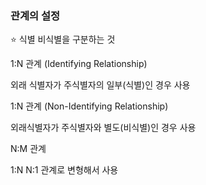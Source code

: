 
### 관계의 설정

⭐️ 식별 비식별을 구분하는 것

1:N 관계 (Identifying Relationship)

외래 식별자가 주식별자의 일부(식별)인 경우 사용

1:N 관계 (Non-Identifying Relationship)

외래식별자가 주식별자와 별도(비식별)인 경우 사용

N:M 관계

1:N N:1 관계로 변형해서 사용

